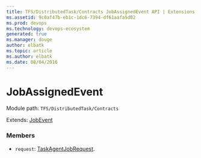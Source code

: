 ```yaml
---
title: TFS/DistributedTask/Contracts JobAssignedEvent API | Extensions for Azure DevOps Services
ms.assetid: 9c0af47b-eb1c-1dc6-7394-df61aafa5d02
ms.prod: devops
ms.technology: devops-ecosystem
generated: true
ms.manager: douge
author: elbatk
ms.topic: article
ms.author: elbatk
ms.date: 08/04/2016
---
```


# JobAssignedEvent

Module path: `TFS/DistributedTask/Contracts`

Extends: [JobEvent](../../../TFS/DistributedTask/Contracts/JobEvent.md)

### Members

* `request`: [TaskAgentJobRequest](../../../TFS/DistributedTask/Contracts/TaskAgentJobRequest.md). 


